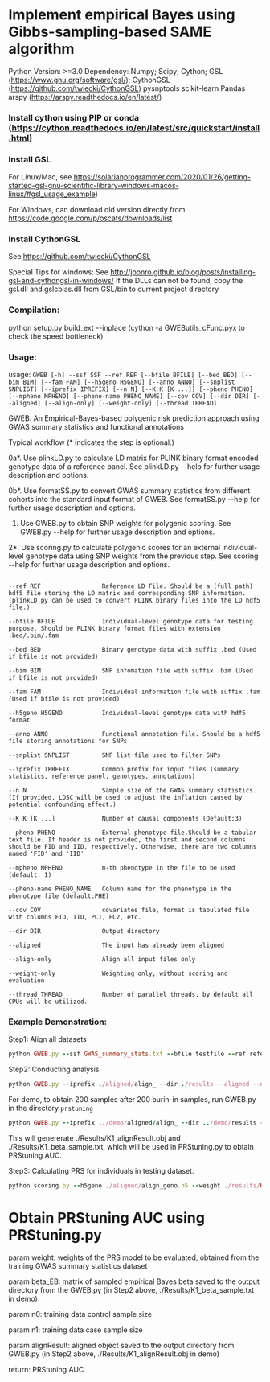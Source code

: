 # Implement empirical Bayes using Gibbs-sampling-based SAME algorithm

Python Version: >=3.0
Dependency: 
	Numpy;
	Scipy;
	Cython; 
	GSL (https://www.gnu.org/software/gsl/); 
	CythonGSL (https://github.com/twiecki/CythonGSL)
	pysnptools
	scikit-learn
	Pandas
	arspy (https://arspy.readthedocs.io/en/latest/)

### Install cython using PIP or conda (https://cython.readthedocs.io/en/latest/src/quickstart/install.html)
### Install GSL 
For Linux/Mac, see
https://solarianprogrammer.com/2020/01/26/getting-started-gsl-gnu-scientific-library-windows-macos-linux/#gsl_usage_example)

For Windows, can download old version directly from 
https://code.google.com/p/oscats/downloads/list

### Install CythonGSL
See https://github.com/twiecki/CythonGSL

Special Tips for windows: See http://joonro.github.io/blog/posts/installing-gsl-and-cythongsl-in-windows/
If the DLLs can not be found, copy the gsl.dll and gslcblas.dll from GSL/bin to current project directory

### Compilation:
python setup.py build_ext --inplace
(cython -a GWEButils_cFunc.pyx to check the speed bottleneck)

### Usage:

usage: ```GWEB [-h] --ssf SSF --ref REF [--bfile BFILE] [--bed BED] [--bim BIM] [--fam FAM] [--h5geno H5GENO] [--anno ANNO] [--snplist SNPLIST]
               [--iprefix IPREFIX] [--n N] [--K K [K ...]] [--pheno PHENO] [--mpheno MPHENO] [--pheno-name PHENO_NAME] [--cov COV] [--dir DIR] [--aligned]
               [--align-only] [--weight-only] [--thread THREAD]```

GWEB: An Empirical-Bayes-based polygenic risk prediction approach using GWAS summary statistics and functional annotations

Typical workflow (* indicates the step is optional.)

0a*. Use plinkLD.py to calculate LD matrix for PLINK binary format encoded genotype data of a reference panel. 
See plinkLD.py --help for further usage description and options.

0b*. Use formatSS.py to convert GWAS summary statistics from different cohorts into the standard input format of GWEB. 
See formatSS.py --help for further usage description and options.

1. Use GWEB.py to obtain SNP weights for polygenic scoring. See GWEB.py --help for further usage description and options.

2*. Use scoring.py to calculate polygenic scores for an external individual-level genotype data using SNP weights from the previous step. See scoring --help for further usage description and options.


  ```--ssf SSF                 GWAS Summary statistic File. Should be a text file with columns SNP/CHR/BP/BETA/SE
  
  --ref REF                 Reference LD File. Should be a (full path) hdf5 file storing the LD matrix and corresponding SNP information. (plinkLD.py can be used to convert PLINK binary files into the LD hdf5 file.)
			
  --bfile BFILE             Individual-level genotype data for testing purpose. Should be PLINK binary format files with extension .bed/.bim/.fam
  
  --bed BED                 Binary genotype data with suffix .bed (Used if bfile is not provided)
  
  --bim BIM                 SNP infomation file with suffix .bim (Used if bfile is not provided)
  
  --fam FAM                 Individual information file with suffix .fam (Used if bfile is not provided)
  
  --h5geno H5GENO           Individual-level genotype data with hdf5 format
  
  --anno ANNO               Functional annotation file. Should be a hdf5 file storing annotations for SNPs
  
  --snplist SNPLIST         SNP list file used to filter SNPs
  
  --iprefix IPREFIX         Common prefix for input files (summary statistics, reference panel, genotypes, annotations)
  
  --n N                     Sample size of the GWAS summary statistics. (If provided, LDSC will be used to adjust the inflation caused by potential confounding effect.)
			
  --K K [K ...]             Number of causal components (Default:3)
  
  --pheno PHENO             External phenotype file.Should be a tabular text file. If header is not provided, the first and second columns should be FID and IID, respectively. Otherwise, there are two columns named 'FID' and 'IID'
			
  --mpheno MPHENO           m-th phenotype in the file to be used (default: 1)
  
  --pheno-name PHENO_NAME   Column name for the phenotype in the phenotype file (default:PHE)
  
  --cov COV                 covariates file, format is tabulated file with columns FID, IID, PC1, PC2, etc.
  
  --dir DIR                 Output directory
  
  --aligned                 The input has already been aligned
  
  --align-only              Align all input files only
  
  --weight-only             Weighting only, without scoring and evaluation
  
  --thread THREAD           Number of parallel threads, by default all CPUs will be utilized.
  ```

### Example Demonstration:

Step1: Align all datasets

```ruby
python GWEB.py --ssf GWAS_summary_stats.txt --bfile testfile --ref reference_LD.h5 --align-only --dir ./aligned --thread ${SLURM_CPUS_PER_TASK}
```

Step2: Conducting analysis

```ruby
python GWEB.py --iprefix ./aligned/align_ --dir ./results --aligned --n ${TRAINING_SAMPLE_SIZE} --thread ${SLURM_CPUS_PER_TASK} --K 1 --weight-only
```

For demo, to obtain 200 samples after 200 burin-in samples, run GWEB.py in the directory ```prstuning```
```ruby
python GWEB.py --iprefix ../demo/aligned/align_ --dir ../demo/results --aligned --n 69033 --thread 4 --K 1 --weight-only --nsample 200 --nburnin 200
```

This will genererate ./Results/K1_alignResult.obj and ./Results/K1_beta_sample.txt, which will be used in PRStuning.py to obtain PRStuning AUC.

Step3: Calculating PRS for individuals in testing dataset.
```ruby
python scoring.py --h5geno ./aligned/align_geno.h5 --weight ./results/K1_weight.txt --aligned --out ./results --pheno pheno.txt --pheno-name T2D --cov covar.txt
```

# Obtain PRStuning AUC using PRStuning.py

param weight: weights of the PRS model to be evaluated, obtained from the training GWAS summary statistics dataset

param beta_EB: matrix of sampled empirical Bayes beta saved to the output directory from the GWEB.py (in Step2 above, ./Results/K1_beta_sample.txt in demo)

param n0: training data control sample size

param n1: training data case sample size

param alignResult: aligned object saved to the output directory from GWEB.py (in Step2 above, ./Results/K1_alignResult.obj in demo)

return: PRStuning AUC

